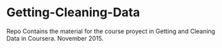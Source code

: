# Getting-Cleaning-Data
Repo Contains the material for the course proyect in Getting and Cleaning Data in Coursera. November 2015.
